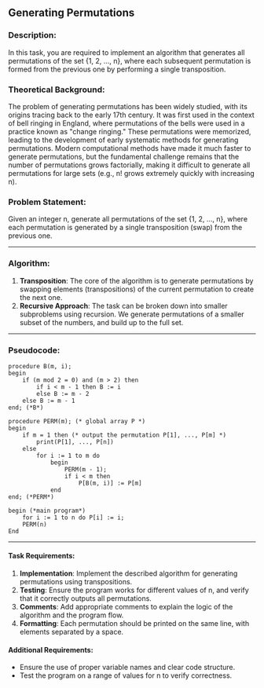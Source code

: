 ## Generating Permutations

### Description:
In this task, you are required to implement an algorithm that generates all permutations of the set {1, 2, ..., n}, where each subsequent permutation is formed from the previous one by performing a single transposition.

### Theoretical Background:
The problem of generating permutations has been widely studied, with its origins tracing back to the early 17th century. It was first used in the context of bell ringing in England, where permutations of the bells were used in a practice known as "change ringing." These permutations were memorized, leading to the development of early systematic methods for generating permutations. Modern computational methods have made it much faster to generate permutations, but the fundamental challenge remains that the number of permutations grows factorially, making it difficult to generate all permutations for large sets (e.g., n! grows extremely quickly with increasing n).

### Problem Statement:
Given an integer n, generate all permutations of the set {1, 2, ..., n}, where each permutation is generated by a single transposition (swap) from the previous one.

---
### Algorithm:
1. **Transposition**: The core of the algorithm is to generate permutations by swapping elements (transpositions) of the current permutation to create the next one.
2. **Recursive Approach**: The task can be broken down into smaller subproblems using recursion. We generate permutations of a smaller subset of the numbers, and build up to the full set.
---
### Pseudocode:
```
procedure B(m, i);
begin
    if (m mod 2 = 0) and (m > 2) then
        if i < m - 1 then B := i
        else B := m - 2
    else B := m - 1
end; (*B*)

procedure PERM(m); (* global array P *)
begin
    if m = 1 then (* output the permutation P[1], ..., P[m] *)
        print(P[1], ..., P[n])
    else
        for i := 1 to m do
            begin 
                PERM(m - 1);
                if i < m then 
                    P[B(m, i)] := P[m]
            end
end; (*PERM*)

begin (*main program*)
    for i := 1 to n do P[i] := i;
    PERM(n)
End
```
---
#### Task Requirements:
1. **Implementation**: Implement the described algorithm for generating permutations using transpositions.
2. **Testing**: Ensure the program works for different values of n, and verify that it correctly outputs all permutations.
3. **Comments**: Add appropriate comments to explain the logic of the algorithm and the program flow.
4. **Formatting**: Each permutation should be printed on the same line, with elements separated by a space.

#### Additional Requirements:
- Ensure the use of proper variable names and clear code structure.
- Test the program on a range of values for n to verify correctness.
